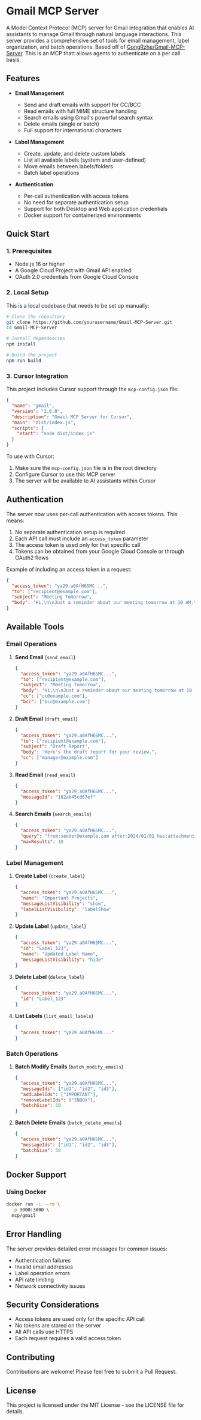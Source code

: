 # Gmail MCP Server

A Model Context Protocol (MCP) server for Gmail integration that enables AI assistants to manage Gmail through natural language interactions. This server provides a comprehensive set of tools for email management, label organization, and batch operations. Based off of [GongRzhe/Gmail-MCP-Server](https://github.com/GongRzhe/Gmail-MCP-Server). This is an MCP thatt allows agents to authenticate on a per call basis.

## Features

- **Email Management**
  - Send and draft emails with support for CC/BCC
  - Read emails with full MIME structure handling
  - Search emails using Gmail's powerful search syntax
  - Delete emails (single or batch)
  - Full support for international characters

- **Label Management**
  - Create, update, and delete custom labels
  - List all available labels (system and user-defined)
  - Move emails between labels/folders
  - Batch label operations

- **Authentication**
  - Per-call authentication with access tokens
  - No need for separate authentication setup
  - Support for both Desktop and Web application credentials
  - Docker support for containerized environments

## Quick Start

### 1. Prerequisites

- Node.js 16 or higher
- A Google Cloud Project with Gmail API enabled
- OAuth 2.0 credentials from Google Cloud Console

### 2. Local Setup

This is a local codebase that needs to be set up manually:

```bash
# Clone the repository
git clone https://github.com/yourusername/Gmail-MCP-Server.git
cd Gmail-MCP-Server

# Install dependencies
npm install

# Build the project
npm run build
```

### 3. Cursor Integration

This project includes Cursor support through the `mcp-config.json` file:

```json
{
  "name": "gmail",
  "version": "1.0.0",
  "description": "Gmail MCP Server for Cursor",
  "main": "dist/index.js",
  "scripts": {
    "start": "node dist/index.js"
  }
}
```

To use with Cursor:

1. Make sure the `mcp-config.json` file is in the root directory
2. Configure Cursor to use this MCP server
3. The server will be available to AI assistants within Cursor

## Authentication

The server now uses per-call authentication with access tokens. This means:

1. No separate authentication setup is required
2. Each API call must include an `access_token` parameter
3. The access token is used only for that specific call
4. Tokens can be obtained from your Google Cloud Console or through OAuth2 flows

Example of including an access token in a request:

```json
{
  "access_token": "ya29.a0AfH6SMC...",
  "to": ["recipient@example.com"],
  "subject": "Meeting Tomorrow",
  "body": "Hi,\n\nJust a reminder about our meeting tomorrow at 10 AM.\n\nBest regards"
}
```

## Available Tools

### Email Operations

1. **Send Email** (`send_email`)
   ```json
   {
     "access_token": "ya29.a0AfH6SMC...",
     "to": ["recipient@example.com"],
     "subject": "Meeting Tomorrow",
     "body": "Hi,\n\nJust a reminder about our meeting tomorrow at 10 AM.\n\nBest regards",
     "cc": ["cc@example.com"],
     "bcc": ["bcc@example.com"]
   }
   ```

2. **Draft Email** (`draft_email`)
   ```json
   {
     "access_token": "ya29.a0AfH6SMC...",
     "to": ["recipient@example.com"],
     "subject": "Draft Report",
     "body": "Here's the draft report for your review.",
     "cc": ["manager@example.com"]
   }
   ```

3. **Read Email** (`read_email`)
   ```json
   {
     "access_token": "ya29.a0AfH6SMC...",
     "messageId": "182ab45cd67ef"
   }
   ```

4. **Search Emails** (`search_emails`)
   ```json
   {
     "access_token": "ya29.a0AfH6SMC...",
     "query": "from:sender@example.com after:2024/01/01 has:attachment",
     "maxResults": 10
   }
   ```

### Label Management

1. **Create Label** (`create_label`)
   ```json
   {
     "access_token": "ya29.a0AfH6SMC...",
     "name": "Important Projects",
     "messageListVisibility": "show",
     "labelListVisibility": "labelShow"
   }
   ```

2. **Update Label** (`update_label`)
   ```json
   {
     "access_token": "ya29.a0AfH6SMC...",
     "id": "Label_123",
     "name": "Updated Label Name",
     "messageListVisibility": "hide"
   }
   ```

3. **Delete Label** (`delete_label`)
   ```json
   {
     "access_token": "ya29.a0AfH6SMC...",
     "id": "Label_123"
   }
   ```

4. **List Labels** (`list_email_labels`)
   ```json
   {
     "access_token": "ya29.a0AfH6SMC..."
   }
   ```

### Batch Operations

1. **Batch Modify Emails** (`batch_modify_emails`)
   ```json
   {
     "access_token": "ya29.a0AfH6SMC...",
     "messageIds": ["id1", "id2", "id3"],
     "addLabelIds": ["IMPORTANT"],
     "removeLabelIds": ["INBOX"],
     "batchSize": 50
   }
   ```

2. **Batch Delete Emails** (`batch_delete_emails`)
   ```json
   {
     "access_token": "ya29.a0AfH6SMC...",
     "messageIds": ["id1", "id2", "id3"],
     "batchSize": 50
   }
   ```

## Docker Support

### Using Docker

```bash
docker run -i --rm \
  -p 3000:3000 \
  mcp/gmail
```

## Error Handling

The server provides detailed error messages for common issues:

- Authentication failures
- Invalid email addresses
- Label operation errors
- API rate limiting
- Network connectivity issues

## Security Considerations

- Access tokens are used only for the specific API call
- No tokens are stored on the server
- All API calls use HTTPS
- Each request requires a valid access token

## Contributing

Contributions are welcome! Please feel free to submit a Pull Request.

## License

This project is licensed under the MIT License - see the LICENSE file for details.
